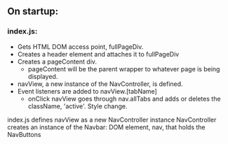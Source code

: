 ## On startup:

### index.js:

- Gets HTML DOM access point, fullPageDiv.
- Creates a header element and attaches it to fullPageDiv
- Creates a pageContent div.
  - pageContent will be the parent wrapper to whatever page is being displayed.
- navView, a new instance of the NavController, is defined.
- Event listeners are added to navView.[tabName]
  - onClick navView goes through nav.allTabs and adds or deletes the className, 'active'. Style change.

index.js defines navView as a new NavController instance
NavController creates an instance of the Navbar: DOM element, nav, that holds the NavButtons
